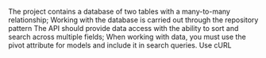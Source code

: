 The project contains a database of two tables with a many-to-many relationship;
Working with the database is carried out through the repository pattern
The API should provide data access with the ability to sort and search across multiple fields;
 When working with data, you must use the pivot attribute for models and include it in search queries.
Use cURL
